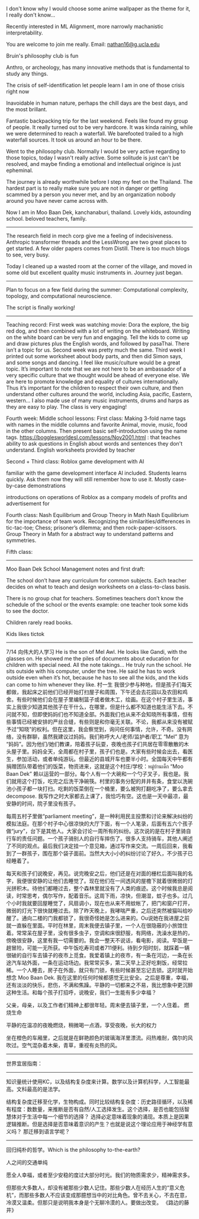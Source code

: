 I don't know why I would choose some anime wallpaper as the theme for it, I really don't know...

Recently interested in ML Alignment, more narrowly machanistic interpretability.

You are welcome to join me really. Email: nathan16@g.ucla.edu

Bruin's philosophy club is fun

Anthro, or archeology, has many innovative methods that is fundamental to study any things.

The crisis of self-identification let people learn
I am in one of those crisis right now

Inavoidable in human nature, perhaps the chill days are the best days, and the most brillant.

Fantastic backpacking trip for the last weekend. Feels like found my group of people. 
It really turned out to be very hardcore. It was kinda raining, while we were determined to reach a waterfall. We barefooted trailed to a high waterfall sources. It took us around an hour to be there. 

Went to the philosophy club. Normally I would be very active regarding to those topics, today I wasn't really active. Some solitude is just can't be resolved, and maybe finding a emotional and intellectual origince is just epheminal. 

The journey is already worthwhile before I step my feet on the Thailand. The hardest part is to really make sure you are not in danger or getting scammed by a person you never met, and by an organization nobody around you have never came across with. 

Now I am in Moo Baan Dek, kanchanaburi, thailand. Lovely kids, astounding school. beloved teachers, family.

---

The research field in mech corp give me a feeling of indecisiveness. Anthropic transformer threads and the LessWrong are two great places to get started. A few older papers comes from Distill. There is too much blogs to see, very busy. 

Today I cleaned up a wasted room at the corner of the village, and moved in some old but excellent quality music instruments in. Journey just began. 

---

Plan to focus on a few field during the summer: Computational complexity, topology, and computational neuroscience.

The script is finally working!

---
Teaching record:
First week was watching movie: Dora the explore, the big red dog, and then combined with a lot of writing on the whiteboard. Writing on the white board can be very fun and engaging. Tell the kids to come up and draw pictures plus the English words, and followed by pasaThai.
There isn’t a topic for us.
Second week was pretty much the same.
Third week I printed out some worksheet about body parts, and then did Simon says, and some songs and dancing. 
I feel like music/culture would be a great topic.
It’s important to note that we are not here to be an ambassador of a very specific culture that we thought would be ahead of everyone else. We are here to promote knowledge and equality of cultures internationally. Thus it’s important for the children to respect their own culture, and then understand other cultures around the world, including Asia, pacific, Eastern, western…
I also made use of many music instruments, drums and harps as they are easy to play. The class is very engaging!

Fourth week: Middle school lessons:
First class: Making 3-fold name tags with names in the middle columns and favorite Animal, movie, music, food in the other columns. Then present basic self-introduction using the name tags.
https://bogglesworldesl.com/lessons/Nov2001.html : that teaches ability to ask questions in English about words and sentences they don't understand.
English worksheets provided by teacher

Second + Third class: Roblox game development with AI 

familiar with the game development interface
	AI included. Students learns quickly. Ask them now they will still remember how to
use it. Mostly case-by-case demonstrations

introductions on operations of Roblox as a company 
	models of profits and advertisement for

Fourth class: Nash Equilibrium and Group Theory in Math
Nash Equilibrium for the importance of team work. Recognizing the similarities/differences in tic-tac-toe; Chess; prisoner’s dilemma; and then rock-paper-scissors.
Group Theory in Math for a abstract way to understand patterns and symmetries.

Fifth class: 




---

Moo Baan Dek School Management notes and first draft:

The school don’t have any curriculum for common subjects. Each teacher decides on what to teach and design worksheets on a class-to-class basis.

There is no group chat for teachers. Sometimes teachers don’t know the schedule of the school or the events example: one teacher took some kids to see the doctor.

Children rarely read books. 

Kids likes tictok

---

7/14
向伟大的人学习
He is the son of Mel Awl. He looks like Gandi, with the glasses on. He showed me the piles of documents about education for children with special need. All the note takings... He truly run the school.
He sits outside with his computer, under the tree. He said he has to work outside even when it’s hot, because he has to see all the kids, and the kids can come to him whenever they like.
村一生
我很少参与种地，但是孩子们每天都做，我起床之前他们已经开始打扫屋子和周围，下午还会去花园以及农田和鸡舍。有些时候他们会在屋子里编制篮子或者做木工，绘画。在这个村子里生活，事实上我很少知道其他孩子在干什么，在哪里，但是什么都不知道也能生活下去。不问就不知，但即使妈妈们也不知道全部。外面我们也从来不会知晓所有事情，但有些事情已经被安排的严丝合缝，有些则是和你毫无关联。不论，我都从来没有被赋予过“知晓”的权利。但在这里，我会察觉到，询问任何事情，允许，不奇。没有网络，没有群聊，虽然我建议过妈妈。我们称呼大人/老师/监护者/职工 “Mel” 意为 “妈妈”。因为他们/她们教课，陪着孩子玩耍，夜晚也孩子们共居在零零散散的木头屋子里。妈妈全天，全周都在村子里，孩子们也是。大家有些时候会出去，看医生，参加活动，或者单纯游玩。但最近的县城开车也要半小时。全国每天中午都有捐赠团队带着他们的饭菜，物资进来，这就是这个村庄/学校：หมู่บ้านเด็ก “Moo Baan Dek” 赖以运营的一部分。每个人有一个大碗和一个勺子叉子，我也是。我们就用这个打饭，吃完之后洗干净碗筷。村里的事务分配的井井有条，食堂以洗碗池小孩子都一块打扫。吃剩的饭菜倒在一个桶里，要么被狗打翻吃净了，要么拿去decompose. 我写作之时大家都去上课了，我恰巧有空。这也是一天中最凉，最安静的时间，院子里没有孩子。

每周五村子里做“parliament meeting”，是一种利用民主投票和讨论来解决纠纷的模拟法庭。在那个村子中心很凉快的大厅下面，有一个人笔录，后面有五六个孩子做“jury”，台下是其他人。大家会讨论一周所有的纠纷。这次说的是在村子里骑自行车的责任问题。一个孩子骑别人的自行车摔伤了。很多人支持骑车，其他人阐述了不同的观点。最后我们决定挂一个意见箱，通过写作来交流。一周后回来，我看到了一群孩子，围在那个袋子面前。当然大大小小的纠纷讨论了好久，不少孩子已经睡着了。

每天和孩子们说晚安，再见。说完晚安之后，他们还是在对面的栅栏后面叫我的名字，我便很安静的让他们去睡觉了。现在他们在一间透风的屋檐下就着很微弱的灯光拼积木。待他们都睡过去，整个森林里就没有了人类的痕迹。这个时候我总是阅读，时常思考，偶尔写作，配着音乐。这周下雨，凉快，但潮湿，蚊子也多。过几个小时我就要回屋睡觉了，风扇调小，现在也从来不用蚊帐了，把门和窗户打开，微弱的灯光下很快就睡过去。除了昨天晚上，我哮喘严重，之后还突然被猫叫给吵醒了。通向二楼的门我都锁了，我很奇怪她是怎么进来的。Ou说她在我进屋之前就一直躲在里面。平时在林里，周末我便去镇子里，一个人在很隐蔽的小旅馆住着。常常呆在屋子里，没有很多虫子，空调和床很舒服，有网络，洗澡水是热的，傍晚很安静，这里有我一切需要的。我会一整天不说话，看电影，阅读。早饭是一趟冒险，可能一无所获。中午饭吃寿司或者711便利。待到夕阳时刻，就踩着一辆很破的自行车去镇子的夜市上觅食。我爱着镇上的夜市，有一条在河边，一条在长途汽车站外面，一条在运动场边。我常常买多，第二天早上正好吃剩饭，经常拉稀。一个人睡去，房子在外面，就只有门锁，有些时候甚至忘记去锁。这时就开始想念 Moo Baan Dek. 我在这里的任何时候都感觉无比安全。之后是尊重，幸福，还有淡淡的快乐，悲伤，不满和焦躁。平静的一切都来之不易，我比想象中更沉醉这种生活。和每个孩子打招呼，说晚安，我们一生能有多少幸福？

父亲，母亲，以及工作者们精神上都很年轻。周末便去镇子里，一个人住着。
燃烧生命

平静的在温凉的夜晚燃烧，稍微喝一点酒，享受夜晚，长大的权力

坐在橙色的车厢里，之后就是在鲜艳颜色的玻璃海洋里漂流。闷热难耐，偶尔的风吹过。空气混杂着木柴，青草，重视有炎热的风。

---

世界宜居指南：

---

知识量统计使用KC，以及结构复杂度来计算。数学以及计算机科学，人工智能最高。文科最高的是法学。

结构复杂度迁移至化学，生物构成。同时比较结构复杂度：历史路径循环，以及稀有程度：数数量，来推断是否有自然/人工选择发生。这个选择，是否也能包括智慧体对于生活中每一个细节的选择？
选择必定意味着现象的涌现。本质上是因果逻辑推断。但是选择是否意味着意识的产生？也就是说这个理论应用于神经学有意义吗？
那迁移到语言学呢？

---

回归纯朴的哲学。Which is the philosophy to-the-earth?

人之间的交通单纯

愿全人幸福，或者至少安稳的度过大部分时光。我们的物质需求少，精神需求多。

但那些大多数人，却没有被那些少数人记住。那些少数人在经历人生的“意义危机”，而那些多数人不应该变成那臆想当中的对比角色。曾不去关心，不去在意，冷漠又温柔。但那只是说明我本身是个无聊冷漠的人。要做出改变。
《路边的藤井》


